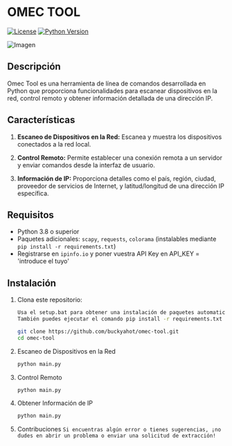 # OMEC TOOL

[![License](https://img.shields.io/badge/license-MIT-blue.svg)](https://opensource.org/licenses/MIT)
[![Python Version](https://img.shields.io/badge/python-3.8%2B-blue.svg)](https://www.python.org/downloads/release)

![Imagen](https://media.discordapp.net/attachments/1194681005232103538/1197550284034031667/image.png?ex=65bbac9d&is=65a9379d&hm=d47f2826c48da91786318def794b77204d18eafd8d686950e9a4e6d614b2338e&=&format=webp&quality=lossless&width=1216&height=637)

## Descripción

Omec Tool es una herramienta de línea de comandos desarrollada en Python que proporciona funcionalidades para escanear dispositivos en la red, control remoto y obtener información detallada de una dirección IP.

## Características

1. **Escaneo de Dispositivos en la Red:** Escanea y muestra los dispositivos conectados a la red local.

2. **Control Remoto:** Permite establecer una conexión remota a un servidor y enviar comandos desde la interfaz de usuario.

3. **Información de IP:** Proporciona detalles como el país, región, ciudad, proveedor de servicios de Internet, y latitud/longitud de una dirección IP específica.

## Requisitos

- Python 3.8 o superior
- Paquetes adicionales: `scapy`, `requests`, `colorama` (instalables mediante `pip install -r requirements.txt`)
- Registrarse en `ipinfo.io` y poner vuestra API Key en API_KEY = 'introduce el tuyo'

## Instalación

1. Clona este repositorio:

   ```bash
   Usa el setup.bat para obtener una instalación de paquetes automatica.
   También puedes ejecutar el comando pip install -r requirements.txt
   
   git clone https://github.com/buckyahot/omec-tool.git
   cd omec-tool

2. Escaneo de Dispositivos en la Red

   ```bash
   python main.py

3. Control Remoto

   ```bash
   python main.py

4. Obtener Información de IP

   ```bash
   python main.py

5. Contribuciones
`Si encuentras algún error o tienes sugerencias, ¡no dudes en abrir un problema o enviar una solicitud de extracción!`

